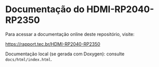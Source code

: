 # Documentação do HDMI-RP2040-RP2350

Para acessar a documentação online deste repositório, visite:

https://rapport.tec.br/HDMI-RP2040-RP2350

Documentação local (se gerada com Doxygen): consulte `docs/html/index.html`.
